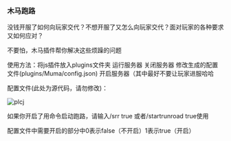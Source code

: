### 木马跑路

没钱开服了如何向玩家交代？不想开服了又怎么向玩家交代？面对玩家的各种要求又如何应对？

不要怕，木马插件帮你解决这些烦躁的问题

使用方法：将js插件放入plugins文件夹 运行服务器 关闭服务器 修改生成的配置文件(plugins/Muma/config.json) 开启服务器（其中最好不要让玩家进服哈哈

配置文件(此处为源代码，请勿修改)：

![plcj](https://user-images.githubusercontent.com/111666543/236626981-776314be-9fe2-4443-bb32-3595593e29b5.PNG)



如果你开启了用命令启动跑路，请输入/srr true 或者/startrunroad true使用

配置文件中需要开启的部分中0表示false（不开启）1表示true（开启）
